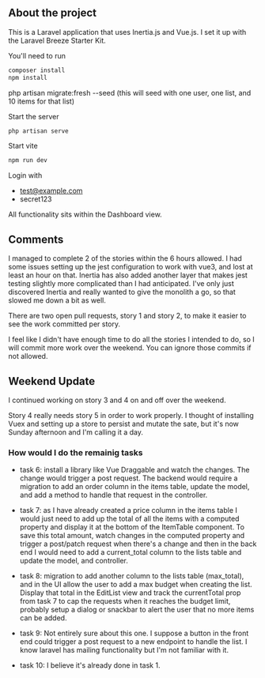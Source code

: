 ## About the project

This is a Laravel application that uses Inertia.js and Vue.js. I set it up with the Laravel Breeze Starter Kit.

You'll need to run

```sh
composer install
npm install
```

php artisan migrate:fresh --seed (this will seed with one user, one list, and 10 items for that list)

Start the server

```sh
php artisan serve
```

Start vite

```sh
npm run dev
```

Login with

-   test@example.com
-   secret123

All functionality sits within the Dashboard view.

## Comments

I managed to complete 2 of the stories within the 6 hours allowed. I had some issues setting up the jest configuration to work with vue3, and lost at least an hour on that. Inertia has also added another layer that makes jest testing slightly more complicated than I had anticipated. I've only just discovered Inertia and really wanted to give the monolith a go, so that slowed me down a bit as well.

There are two open pull requests, story 1 and story 2, to make it easier to see the work committed per story.

I feel like I didn't have enough time to do all the stories I intended to do, so I will commit more work over the weekend. You can ignore those commits if not allowed.

## Weekend Update

I continued working on story 3 and 4 on and off over the weekend.

Story 4 really needs story 5 in order to work properly. I thought of installing Vuex and setting up a store to persist and mutate the sate, but it's now Sunday afternoon and I'm calling it a day.

### How would I do the remainig tasks

-   task 6: install a library like Vue Draggable and watch the changes. The change would trigger a post request. The backend would require a migration to add an order column in the items table, update the model, and add a method to handle that request in the controller.

-   task 7: as I have already created a price column in the items table I would just need to add up the total of all the items with a computed property and display it at the bottom of the ItemTable component. To save this total amount, watch changes in the computed property and trigger a post/patch request when there's a change and then in the back end I would need to add a current_total column to the lists table and update the model, and controller.

-   task 8: migration to add another column to the lists table (max_total), and in the UI allow the user to add a max budget when creating the list. Display that total in the EditList view and track the currentTotal prop from task 7 to cap the requests when it reaches the budget limit, probably setup a dialog or snackbar to alert the user that no more items can be added.

-   task 9: Not entirely sure about this one. I suppose a button in the front end could trigger a post request to a new endpoint to handle the list. I know laravel has mailing functionality but I'm not familiar with it.

-   task 10: I believe it's already done in task 1.
